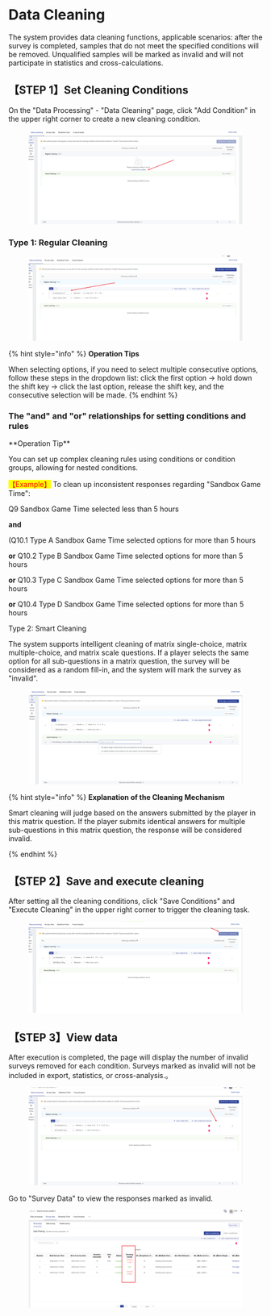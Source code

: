 # Data Cleaning

The system provides data cleaning functions, applicable scenarios: after the survey is completed, samples that do not meet the specified conditions will be removed. Unqualified samples will be marked as invalid and will not participate in statistics and cross-calculations.

## 【STEP 1】Set Cleaning Conditions

On the "Data Processing" - "Data Cleaning" page, click "Add Condition" in the upper right corner to create a new cleaning condition.

<figure><img src="../../../.gitbook/assets/image (11) (1) (1) (1) (1) (1) (1) (1) (1) (1).png" alt=""><figcaption></figcaption></figure>

### Type 1: Regular Cleaning

<figure><img src="../../../.gitbook/assets/image (12) (1) (1) (1) (1) (1) (1) (1) (1) (1).png" alt=""><figcaption></figcaption></figure>

{% hint style="info" %}
**Operation Tips**

When selecting options, if you need to select multiple consecutive options, follow these steps in the dropdown list: click the first option -> hold down the shift key -> click the last option, release the shift key, and the consecutive selection will be made.
{% endhint %}

### The "and" and "or" relationships for setting conditions and rules

\*\*Operation Tip\*\*

You can set up complex cleaning rules using conditions or condition groups, allowing for nested conditions.

<mark style="color:red;">【Example】</mark> To clean up inconsistent responses regarding "Sandbox Game Time":

Q9 Sandbox Game Time selected less than 5 hours

**and**

(Q10.1 Type A Sandbox Game Time selected options for more than 5 hours

**or** Q10.2 Type B Sandbox Game Time selected options for more than 5 hours

**or** Q10.3 Type C Sandbox Game Time selected options for more than 5 hours

**or** Q10.4 Type D Sandbox Game Time selected options for more than 5 hours

Type 2: Smart Cleaning

The system supports intelligent cleaning of matrix single-choice, matrix multiple-choice, and matrix scale questions. If a player selects the same option for all sub-questions in a matrix question, the survey will be considered as a random fill-in, and the system will mark the survey as "invalid".

<figure><img src="../../../.gitbook/assets/image (13) (1) (1) (1) (1) (1) (1) (1) (1) (1).png" alt=""><figcaption></figcaption></figure>

{% hint style="info" %}
**Explanation of the Cleaning Mechanism**

Smart cleaning will judge based on the answers submitted by the player in this matrix question. If the player submits identical answers for multiple sub-questions in this matrix question, the response will be considered invalid.&#x20;


{% endhint %}

## 【STEP 2】Save and execute cleaning

After setting all the cleaning conditions, click "Save Conditions" and "Execute Cleaning" in the upper right corner to trigger the cleaning task.

<figure><img src="../../../.gitbook/assets/image (14) (1) (1) (1) (1) (1) (1).png" alt=""><figcaption></figcaption></figure>

## 【STEP 3】View data

After execution is completed, the page will display the number of invalid surveys removed for each condition. Surveys marked as invalid will not be included in export, statistics, or cross-analysis.。

<figure><img src="../../../.gitbook/assets/image (15) (1) (1) (1) (1) (1) (1).png" alt=""><figcaption></figcaption></figure>

Go to "Survey Data" to view the responses marked as invalid.

<figure><img src="../../../.gitbook/assets/image (16) (1) (1) (1) (1) (1).png" alt=""><figcaption></figcaption></figure>
